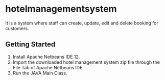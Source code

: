 # hotelmanagementsystem
It is a system where staff can create, update, edit and delete booking for customers. 

## Getting Started
1. Install Apache Netbeans IDE 12. 
2. Import the downloaded hotel management system zip file through the File Tab of Apache Netbeans IDE.
3. Run the JAVA Main Class. 
